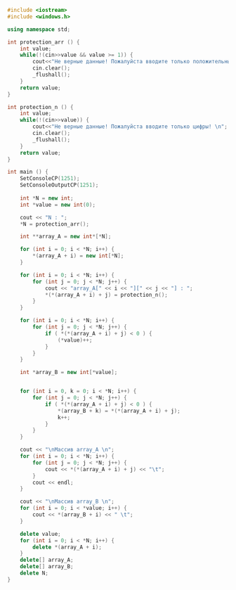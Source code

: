 ﻿```c++
#include <iostream>
#include <windows.h>

using namespace std;

int protection_arr () {
	int value;
	while(!(cin>>value && value >= 1)) {
		cout<<"Не верные данные! Пожалуйста вводите только положительные цифры больше 0! \n";
		cin.clear();
		_flushall();
	}
	return value;
}

int protection_n () {
	int value;
	while(!(cin>>value)) {
		cout<<"Не верные данные! Пожалуйста вводите только цифры! \n";
		cin.clear();
		_flushall();
	}
	return value;
}

int main () {
	SetConsoleCP(1251);
	SetConsoleOutputCP(1251);
	
	int *N = new int;
	int *value = new int(0);

	cout << "N : ";
	*N = protection_arr();

	int **array_A = new int*[*N];

	for (int i = 0; i < *N; i++) {
		*(array_A + i) = new int[*N];
	}

	for (int i = 0; i < *N; i++) {
		for (int j = 0; j < *N; j++) {
			cout << "array_A[" << i << "][" << j << "] : ";
			*(*(array_A + i) + j) = protection_n();
		}
	}

	for (int i = 0; i < *N; i++) {
		for (int j = 0; j < *N; j++) {
			if ( *(*(array_A + i) + j) < 0 ) {
				(*value)++;
			}
		}
	}

	int *array_B = new int[*value];


	for (int i = 0, k = 0; i < *N; i++) {
		for (int j = 0; j < *N; j++) {
			if ( *(*(array_A + i) + j) < 0 ) {
				*(array_B + k) = *(*(array_A + i) + j);
				k++;
			}
		}
	}

	cout << "\nМассив array_A \n";
	for (int i = 0; i < *N; i++) {
		for (int j = 0; j < *N; j++) {
			cout << *(*(array_A + i) + j) << "\t";
		}
		cout << endl;
	}

	cout << "\nМассив array_B \n";
	for (int i = 0; i < *value; i++) {
		cout << *(array_B + i) << " \t";
	}

	delete value;
	for (int i = 0; i < *N; i++) {
		delete *(array_A + i);
	}
	delete[] array_A;
	delete[] array_B;
	delete N;
}

```
